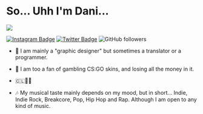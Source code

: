 # So... Uhh I'm Dani... 
![](https://komarev.com/ghpvc/?username=dzndani&color=2596be)

[![Instagram Badge](https://img.shields.io/badge/-Instagram-e4405f?style=flat-square&logo=Instagram&logoColor=white)](https://instagram.com/dzndani/)
[![Twitter Badge](https://img.shields.io/badge/-Twitter-00acee?style=flat-square&logo=Twitter&logoColor=white)](https://twitter.com/deneevs)
![GitHub followers](https://img.shields.io/github/followers/dzndani)


* 💫 I am mainly a "graphic designer" but sometimes a translator or a programmer.

* 🎰 I am too a fan of gambling CS:GO skins, and losing all the money in it.

* 🇨🇱🏳️‍⚧️

* 🎶 My musical taste mainly depends on my mood, but in short... Indie, Indie Rock, Breakcore, Pop, Hip Hop and Rap. Although I am open to any kind of music.


